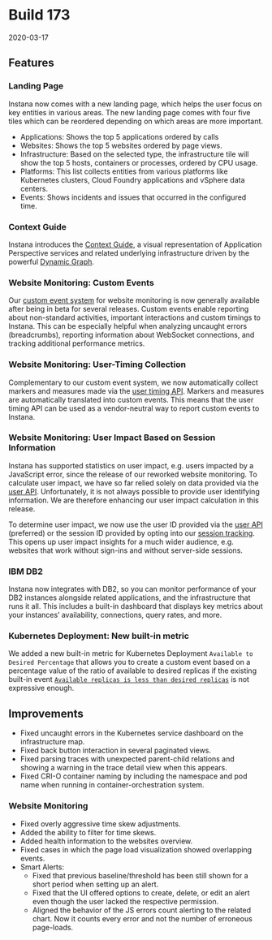 # Build 173

2020-03-17

## Features

### Landing Page

Instana now comes with a new landing page, which helps the user focus on key entities in various areas. The new landing page comes with four five tiles which can be reordered depending on which areas are more important.
- Applications: Shows the top 5 applications ordered by calls
- Websites: Shows the top 5 websites ordered by page views.
- Infrastructure: Based on the selected type, the infrastructure tile will show the top 5 hosts, containers or processes, ordered by CPU usage.
- Platforms: This list collects entities from various platforms like Kubernetes clusters, Cloud Foundry applications and vSphere data centers.
- Events: Shows incidents and issues that occurred in the configured time.

### Context Guide

Instana introduces the [Context Guide](https://docs.instana.io/core_concepts/context_guide), a visual representation of Application Perspective services and related underlying infrastructure driven by the powerful [Dynamic Graph](https://docs.instana.io/core_concepts/dynamic_graph).

### Website Monitoring: Custom Events

Our [custom event system](https://docs.instana.io/products/website_monitoring/api/#reporting-custom-events) for website monitoring is now generally available after being in beta for several releases. Custom events enable reporting about non-standard activities, important interactions and custom timings to Instana. This can be especially helpful when analyzing uncaught errors (breadcrumbs), reporting information about WebSocket connections, and tracking additional performance metrics.

### Website Monitoring: User-Timing Collection

Complementary to our custom event system, we now automatically collect markers and measures made via the [user timing API](https://www.w3.org/TR/user-timing-2). Markers and measures are automatically translated into custom events. This means that the user timing API can be used as a vendor-neutral way to report custom events to Instana.

### Website Monitoring: User Impact Based on Session Information

Instana has supported statistics on user impact, e.g. users impacted by a JavaScript error, since the release of our reworked website monitoring. To calculate user impact, we have so far relied solely on data provided via the [user API](https://docs.instana.io/products/website_monitoring/api/#identifying-users). Unfortunately, it is not always possible to provide user identifying information. We are therefore enhancing our user impact calculation in this release.

To determine user impact, we now use the user ID provided via the [user API](https://docs.instana.io/products/website_monitoring/api/#identifying-users) (preferred) or the session ID provided by opting into our [session tracking](https://docs.instana.io/products/website_monitoring/api/#session-tracking). This opens up user impact insights for a much wider audience, e.g. websites that work without sign-ins and without server-side sessions.

### IBM DB2

Instana now integrates with DB2, so you can monitor performance of your DB2 instances alongside related applications, and the infrastructure that runs it all. This includes a built-in dashboard that displays key metrics about your instances’ availability, connections, query rates, and more.

### Kubernetes Deployment: New built-in metric

We added a new built-in metric for Kubernetes Deployment `Available to Desired Percentage` that allows you to create a custom event based on a percentage value of the ratio of available to desired replicas if the existing built-in event [`Available replicas is less than desired replicas`](https://docs.instana.io/core_concepts/events_and_incidents/built_in_events/#kubernetes-deployment) is not expressive enough.

## Improvements

- Fixed uncaught errors in the Kubernetes service dashboard on the infrastructure map.
- Fixed back button interaction in several paginated views.
- Fixed parsing traces with unexpected parent-child relations and showing a warning in the trace detail view when this appears.
- Fixed CRI-O container naming by including the namespace and pod name when running in container-orchestration system.

### Website Monitoring

- Fixed overly aggressive time skew adjustments.
- Added the ability to filter for time skews.
- Added health information to the websites overview.
- Fixed cases in which the page load visualization showed overlapping events.
- Smart Alerts:
  - Fixed that previous baseline/threshold has been still shown for a short period when setting up an alert.
  - Fixed that the UI offered options to create, delete, or edit an alert even though the user lacked the respective permission.
  - Aligned the behavior of the JS errors count alerting to the related chart. Now it counts every error and not the number of erroneous page-loads.

